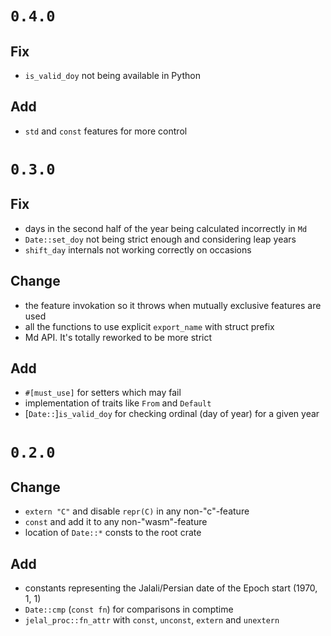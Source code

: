 # `0.4.0`

## Fix

- `is_valid_doy` not being available in Python

## Add

- `std` and `const` features for more control

# `0.3.0`

## Fix

- days in the second half of the year being calculated incorrectly in `Md`
- `Date::set_doy` not being strict enough and considering leap years
- `shift_day` internals not working correctly on occasions

## Change

- the feature invokation so it throws when mutually exclusive features are used
- all the functions to use explicit `export_name` with struct prefix
- Md API. It's totally reworked to be more strict

## Add

- `#[must_use]` for setters which may fail
- implementation of traits like `From` and `Default`
- [`Date::`]`is_valid_doy` for checking ordinal (day of year) for a given year

# `0.2.0`

## Change

- `extern "C"` and disable `repr(C)` in any non-"c"-feature 
- `const` and add it to any non-"wasm"-feature
- location of `Date::*` consts to the root crate

## Add

- constants representing the Jalali/Persian date of the Epoch start (1970, 1, 1)
- `Date::cmp` (`const fn`) for comparisons in comptime
- `jelal_proc::fn_attr` with `const`, `unconst`, `extern` and `unextern`
